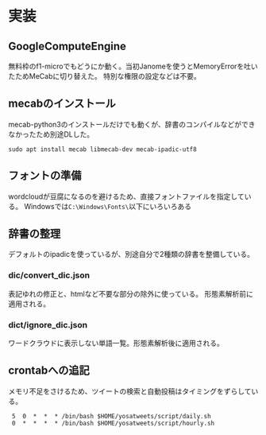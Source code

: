 # 実装
## GoogleComputeEngine
無料枠のf1-microでもどうにか動く。当初Janomeを使うとMemoryErrorを吐いたためMeCabに切り替えた。
特別な権限の設定などは不要。

## mecabのインストール
mecab-python3のインストールだけでも動くが、辞書のコンパイルなどができなかったため別途DLした。
```
sudo apt install mecab libmecab-dev mecab-ipadic-utf8
```

## フォントの準備
wordcloudが豆腐になるのを避けるため、直接フォントファイルを指定している。
Windowsでは`C:\Windows\Fonts\`以下にいろいろある

## 辞書の整理
デフォルトのipadicを使っているが、別途自分で2種類の辞書を整備している。

### dic/convert_dic.json
表記ゆれの修正と、htmlなど不要な部分の除外に使っている。
形態素解析前に適用される。

### dict/ignore_dic.json
ワードクラウドに表示しない単語一覧。形態素解析後に適用される。

## crontabへの追記
メモリ不足をさけるため、ツイートの検索と自動投稿はタイミングをずらしている。
```
 5  0  *  *  * /bin/bash $HOME/yosatweets/script/daily.sh
 0  *  *  *  * /bin/bash $HOME/yosatweets/script/hourly.sh
```
